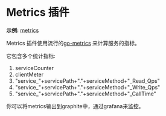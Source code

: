 # Metrics 插件

**示例:** [metrics](https://github.com/rpcx-ecosystem/rpcx-examples3/tree/master/metrics)


Metrics 插件使用流行的[go-metrics](github.com/rcrowley/go-metrics) 来计算服务的指标。

它包含多个统计指标:

1. serviceCounter
2. clientMeter
3. "service_"+servicePath+"."+serviceMethod+"_Read_Qps"
4. "service_"+servicePath+"."+serviceMethod+"_Write_Qps"
5. "service_"+servicePath+"."+serviceMethod+"_CallTime"


你可以将metrics输出到graphite中，通过grafana来监控。